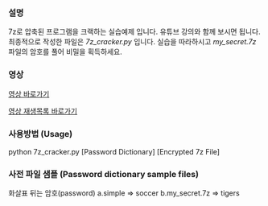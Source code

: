 ### 설명
7z로 압축된 프로그램을 크랙하는 실습예제 입니다.
유튜브 강의와 함께 보시면 됩니다.
최종적으로 작성한 파일은 *7z_cracker.py* 입니다.
실습을 따라하시고 *my_secret.7z* 파일의 암호를 풀어 비밀을 획득하세요.


### 영상
[영상 바로가기](https://youtu.be/p3dDJtCgYqk)

[영상 재생목록 바로가기](https://www.youtube.com/playlist?list=PLa6DXUYWgfJZQwbQu0GJEtB8CFtjknwuv)


### 사용방법 (Usage)
python 7z_cracker.py [Password Dictionary] [Encrypted 7z File]


### 사전 파일 샘플 (Password dictionary sample files)
화살표 뒤는 암호(password)
a.simple => soccer
b.my_secret.7z => tigers
